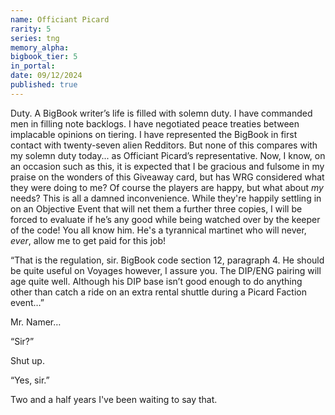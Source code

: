 ```yaml
---
name: Officiant Picard
rarity: 5
series: tng
memory_alpha:
bigbook_tier: 5
in_portal:
date: 09/12/2024
published: true
---
```


Duty. A BigBook writer’s life is filled with solemn duty. I have commanded men in filling note backlogs. I have negotiated peace treaties between implacable opinions on tiering. I have represented the BigBook in first contact with twenty-seven alien Redditors. But none of this compares with my solemn duty today... as Officiant Picard’s representative. Now, I know, on an occasion such as this, it is expected that I be gracious and fulsome in my praise on the wonders of this Giveaway card, but has WRG considered what they were doing to me? Of course the players are happy, but what about *my* needs? This is all a damned inconvenience. While they're happily settling in on an Objective Event that will net them a further three copies, I will be forced to evaluate if he’s any good while being watched over by the keeper of the code! You all know him. He's a tyrannical martinet who will never, *ever*, allow me to get paid for this job!

“That is the regulation, sir. BigBook code section 12, paragraph 4. He should be quite useful on Voyages however, I assure you. The DIP/ENG pairing will age quite well. Although his DIP base isn’t good enough to do anything other than catch a ride on an extra rental shuttle during a Picard Faction event…”

Mr. Namer…

“Sir?”

Shut up.

“Yes, sir.”

Two and a half years I've been waiting to say that.
